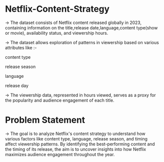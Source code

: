 # Netflix-Content-Strategy

-> The dataset consists of Netflix content released globally in 2023, containing information on the title,release date,language,content type(show or movie), availability status, and viewership hours.

-> The dataset allows exploration of patterns in viewership based on various attributes like :-

content type

release season

language

release day

-> The viewership data, represented in hours viewed, serves as a proxy for the popularity and audience engagement of each title.

# Problem Statement
-> The goal is to analyze Netflix's content strategy to understand how various factors like content type, language, release season, and timing affect viewership patterns. By identifying the best-performing content and the timing of its release, the aim is to uncover insights into how Netflix maximizes audience engagement throughout the year.
